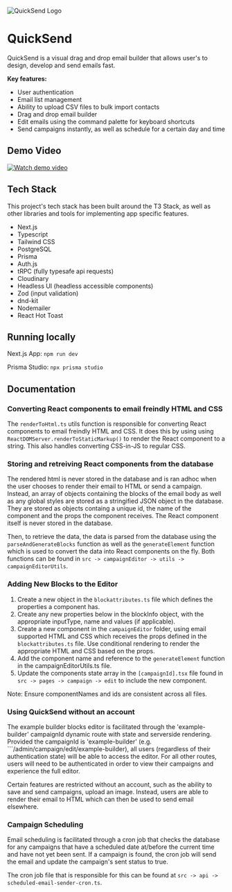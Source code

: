 ![QuickSend Logo](https://github.com/jackb14/QuickSend/blob/main/public/logo.png?raw=0)

# QuickSend

QuickSend is a visual drag and drop email builder that allows user's to design, develop and send emails fast.

**Key features:**

- User authentication
- Email list management
- Ability to upload CSV files to bulk import contacts
- Drag and drop email builder
- Edit emails using the command palette for keyboard shortcuts
- Send campaigns instantly, as well as schedule for a certain day and time

## Demo Video

[![Watch demo video](https://github.com/jackb14/QuickSend/blob/main/public/demo-video-screenshot.png?raw=0)](https://youtu.be/CpvBhDoYAxg)

## Tech Stack

This project's tech stack has been built around the T3 Stack, as well as other libraries and tools for implementing app specific features.

- Next.js
- Typescript
- Tailwind CSS
- PostgreSQL
- Prisma
- Auth.js
- tRPC (fully typesafe api requests)
- Cloudinary
- Headless UI (headless accessible components)
- Zod (input validation)
- dnd-kit
- Nodemailer
- React Hot Toast

## Running locally

Next.js App: `npm run dev`

Prisma Studio: `npx prisma studio`

## Documentation

### Converting React components to email freindly HTML and CSS

The `renderToHtml.ts` utils function is responsible for converting React components to email freindly HTML and CSS. It does this by using using `ReactDOMServer.renderToStaticMarkup()` to render the React component to a string. This also handles converting CSS-in-JS to regular CSS.

### Storing and retreiving React components from the database

The rendered html is never stored in the database and is ran adhoc when the user chooses to render their email to HTML or send a campaign. Instead, an array of objects containing the blocks of the email body as well as any global styles are stored as a stringified JSON object in the database. They are stored as objects containg a unique id, the name of the component and the props the component receives. The React component itself is never stored in the database.

Then, to retrieve the data, the data is parsed from the database using the `parseAndGenerateBlocks` function as well as the `generateElement` function which is used to convert the data into React components on the fly. Both functions can be found in `src -> campaignEditor -> utils -> campaignEditorUtils`.

### Adding New Blocks to the Editor

1. Create a new object in the `blockattributes.ts` file which defines the properties a component has.
2. Create any new properties below in the blockInfo object, with the appropriate inputType, name and values (if applicable).
3. Create a new component in the `campaignEditor` folder, using email supported HTML and CSS which receives the props defined in the `blockattributes.ts` file. Use conditional rendering to render the appropriate HTML and CSS based on the props.
4. Add the component name and reference to the `generateElement` function in the campaignEditorUtils.ts file.
5. Update the components state array in the `[campaignId].tsx` file found in `src -> pages -> campaign -> edit` to include the new component.

Note: Ensure componentNames and ids are consistent across all files.

### Using QuickSend without an account

The example builder blocks editor is facilitated through the 'example-builder' campaignId dynamic route with state and serverside rendering. Provided the campaignId is 'example-builder' (e.g. ```/admin/campaign/edit/example-builder), all users (regardless of their authentication state) will be able to access the editor. For all other routes, users will need to be authenticated in order to view their campaigns and experience the full editor.

Certain features are restricted without an account, such as the ability to save and send campaigns, upload an image. Instead, users are able to render their email to HTML which can then be used to send email elsewhere.

### Campaign Scheduling

Email scheduling is facilitated through a cron job that checks the database for any campaigns that have a scheduled date at/before the current time and have not yet been sent. If a campaign is found, the cron job will send the email and update the campaign's sent status to true.

The cron job file that is responsible for this can be found at `src -> api -> scheduled-email-sender-cron.ts`.
